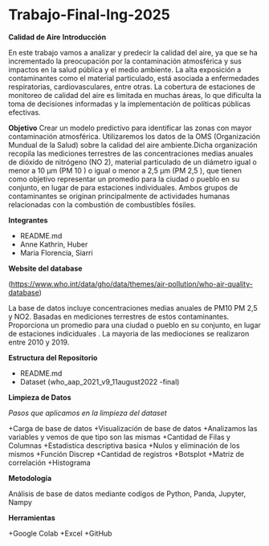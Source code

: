 # Trabajo-Final-Ing-2025

**Calidad de Aire**
**Introducción**

En este trabajo vamos a analizar y predecir la calidad del aire, ya que se ha incrementado la preocupación por la contaminación atmosférica y sus impactos en la salud pública y el medio ambiente. La alta exposición a contaminantes como el material particulado, está asociada a enfermedades respiratorias, cardiovasculares, entre otras. 
La cobertura de estaciones de monitoreo de calidad del aire es limitada en muchas áreas, lo que dificulta la toma de decisiones informadas y la implementación de políticas públicas efectivas.

**Objetivo**
Crear un modelo predictivo para identificar las zonas con mayor contaminación atmosférica. Utilizaremos los datos de la OMS (Organización Mundual de la Salud) sobre la calidad del aire ambiente.Dicha organización recopila las mediciones terrestres de las concentraciones medias anuales de dióxido de nitrógeno (NO 2), material particulado de un diámetro igual o menor a 10 μm (PM 10 ) o igual o menor a 2,5 μm (PM 2,5 ), que tienen como objetivo representar un promedio para la ciudad o pueblo en su conjunto, en lugar de para estaciones individuales. Ambos grupos de contaminantes se originan principalmente de actividades humanas relacionadas con la combustión de combustibles fósiles. 

**Integrantes**

+ README.md
+ Anne Kathrin, Huber
+ Maria Florencia, Siarri

**Website del database**

(https://www.who.int/data/gho/data/themes/air-pollution/who-air-quality-database)

La base de datos incluye concentraciones medias anuales de PM10 PM 2,5 y NO2. Basadas en mediciones terrestres de estos contaminantes. Proporciona un promedio para una ciudad o pueblo en su conjunto, en lugar de estaciones indiciduales . La mayoria de las mediociones se realizaron entre 2010 y 2019.

**Estructura del Repositorio**

+ README.md
+ Dataset (who_aap_2021_v9_11august2022 -final)

**Limpieza de Datos**

*Pasos que aplicamos en la limpieza del dataset*

+Carga de base de datos
+Visualización de base de datos
+Analizamos las variables y vemos de que tipo son las mismas
+Cantidad de Filas y Columnas
+Estadistica descriptiva basica
+Nulos y eliminación de los mismos
+Función Discrep 
+Cantidad de registros
+Botsplot
+Matriz de correlación
+Histograma

**Metodología**

Análisis de base de datos mediante codigos de Python, Panda, Jupyter, Nampy

**Herramientas**

+Google Colab
+Excel
+GitHub



